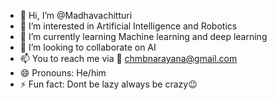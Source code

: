 - 👋 Hi, I’m @Madhavachitturi
- 👀 I’m interested in Artificial Intelligence and Robotics
- 🌱 I’m currently learning Machine learning and deep learning
- 💞️ I’m looking to collaborate on AI
- 📫 You to reach me via 📧 chmbnarayana@gmail.com
- 😄 Pronouns: He/him
- ⚡ Fun fact: Dont be lazy always be crazy😉
